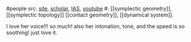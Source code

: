 #people 
src: [site](https://math.rice.edu/~jkn3/), [scholar](https://scholar.google.com/citations?user=jbaUFWgAAAAJ&hl=en), [IAS](https://www.ias.edu/scholars/jo-nelson), [youtube](https://www.youtube.com/@mathochism)
#: [[symplectic geometry]], [[symplectic topology]] [[contact geometry]], [[dynamical system]].


I love her voice!!! so much! also her intonation, tone, and the speed is so soothing! just love it.

